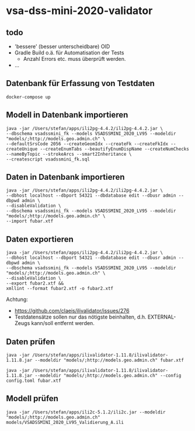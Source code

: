# vsa-dss-mini-2020-validator

## todo
- 'bessere' (besser unterscheidbare) OID
- Gradle Build o.ä. für Automatisation der Tests
  * Anzahl Errors etc. muss überprüft werden.
- ...

## Datenbank für Erfassung von Testdaten
```
docker-compose up
```

## Modell in Datenbank importieren
```
java -jar /Users/stefan/apps/ili2pg-4.4.2/ili2pg-4.4.2.jar \
--dbschema vsadssmini_fk --models VSADSSMINI_2020_LV95 --modeldir "models/;http://models.geo.admin.ch" \
--defaultSrsCode 2056 --createGeomIdx --createFk --createFkIdx --createUnique --createEnumTabs --beautifyEnumDispName --createNumChecks --nameByTopic --strokeArcs --smart2Inheritance \
--createscript vsadssmini_fk.sql
```

## Daten in Datenbank importieren
```
java -jar /Users/stefan/apps/ili2pg-4.4.2/ili2pg-4.4.2.jar \
--dbhost localhost --dbport 54321 --dbdatabase edit --dbusr admin --dbpwd admin \
--disableValidation \
--dbschema vsadssmini_fk --models VSADSSMINI_2020_LV95 --modeldir "models/;http://models.geo.admin.ch" \
--import fubar.xtf
```


## Daten exportieren
```
java -jar /Users/stefan/apps/ili2pg-4.4.2/ili2pg-4.4.2.jar \
--dbhost localhost --dbport 54321 --dbdatabase edit --dbusr admin --dbpwd admin \
--dbschema vsadssmini_fk --models VSADSSMINI_2020_LV95 --modeldir "models/;http://models.geo.admin.ch" \
--disableValidation \
--export fubar2.xtf &&
xmllint --format fubar2.xtf -o fubar2.xtf
```

Achtung: 
- https://github.com/claeis/ilivalidator/issues/276 
- Testdatensätze sollen nur das nötigste beinhalten, d.h. EXTERNAL-Zeugs kann/soll entfernt werden.

## Daten prüfen

```
java -jar /Users/stefan/apps/ilivalidator-1.11.8/ilivalidator-1.11.8.jar --modeldir "models/;http://models.geo.admin.ch" fubar.xtf
```

```
java -jar /Users/stefan/apps/ilivalidator-1.11.8/ilivalidator-1.11.8.jar --modeldir "models/;http://models.geo.admin.ch" --config config.toml fubar.xtf
```

## Modell prüfen
```
java -jar /Users/stefan/apps/ili2c-5.1.2/ili2c.jar --modeldir "models/;http://models.geo.admin.ch" models/VSADSSMINI_2020_LV95_Validierung_A.ili
```